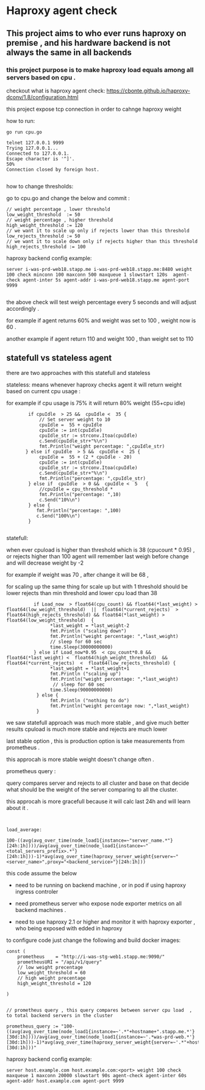 # Haproxy agent check 

## This project aims to who ever runs haproxy on premise , and his hardware backend is not always the same in all backends  

### this project purpose is to make haproxy load equals among all servers based on cpu .

checkout what is haproxy agent check: 
https://cbonte.github.io/haproxy-dconv/1.8/configuration.html


this project expose tcp connection  in order to cahnge haproxy weight


how to run: 
```
go run cpu.go

telnet 127.0.0.1 9999
Trying 127.0.0.1...
Connected to 127.0.0.1.
Escape character is '^]'.
50%
Connection closed by foreign host.


```

how to change thresholds:

go to cpu.go and change the below and commit  :

````
// weight percentage , lower threshold 
low_weight_threshold  := 50
// weight percentage , higher threshold 
high_weight_threshold := 120
// we want it to scale up only if rejects lower than this threshold
low_rejects_threshold := 50
// we want it to scale down only if rejects higher than this threshold
high_rejects_threshold := 100
````





haproxy backend config example:

````
server i-was-prd-web18.stapp.me i-was-prd-web18.stapp.me:8480 weight 100 check minconn 100 maxconn 500 maxqueue 1 slowstart 120s  agent-check agent-inter 5s agent-addr i-was-prd-web18.stapp.me agent-port 9999


```` 

the above check will test weigh percentage every 5 seconds and will adjust accordingly . 

for example if agent returns 60% and weight  was set to 100  , weight now is 60 .

another example if agent return 110 and weight 100 , than weight set to 110 

## statefull vs stateless agent


there are two approaches with this statefull and stateless 

stateless: 
means whenever haproxy checks agent it will return weight based on current cpu usage :

for example if cpu usage is 75% it will return 80% weight (55+cpu idle)

````
        if cpuIdle  > 25 &&  cpuIdle <  35 {
            // Set server weight to 10
            cpuIdle =  55 + cpuIdle
            cpuIdle := int(cpuIdle)
            cpuIdle_str := strconv.Itoa(cpuIdle)
            c.Send(cpuIdle_str+"%\n")
            fmt.Println("weight percentage: ",cpuIdle_str)
       } else if cpuIdle  > 5 &&  cpuIdle <  25 {
            cpuIdle =  55 + (2 * cpuIdle - 20)
            cpuIdle := int(cpuIdle)
            cpuIdle_str := strconv.Itoa(cpuIdle)
            c.Send(cpuIdle_str+"%\n")
            fmt.Println("percentage: ",cpuIdle_str)
        } else if  cpuIdle  > 0 &&  cpuIdle <  5   {
            //cpuIdle = cpu_threshold *
            fmt.Println("percentage: ",10)
            c.Send("10%\n")
        } else {
           fmt.Println("percentage: ",100)
           c.Send("100%\n")
        }


````

statefull:

when ever cpuload is higher than threshold which is 38 (cpucount * 0.95) , or rejects higher than 100 agent will remember last weigh before change and will decrease weight by -2

for example if weight was 70 , after change it will be 68 ,  

for scaling up the same thing for scale up   but with 1 threshold should be lower rejects than min threshold and lower cpu load than 38 
````
          if Load_now  > float64(cpu_count) && float64(*last_weight) >  float64(low_weight_threshold)  ||  float64(*current_rejects)  >  float64(high_rejects_threshold) && float64(*last_weight) > float64(low_weight_threshold)  {
                *last_weight = *last_weight-2
                fmt.Println ("scaling down")
                fmt.Println("weight percentage: ",*last_weight)
                // sleep for 60 sec
                time.Sleep(30000000000)
          } else if Load_now*0.95  < cpu_count*0.8 &&  float64(*last_weight) <  float64(high_weight_threshold)  &&  float64(*current_rejects)  <  float64(low_rejects_threshold) {
                *last_weight = *last_weight+1
                fmt.Println ("scaling up")
                fmt.Println("weight percentage: ",*last_weight)
                 // sleep for 60 sec
                time.Sleep(90000000000)
           } else {
                fmt.Println ("nothing to do")
                fmt.Println("weight percentage now: ",*last_weight)
           }

````

we saw statefull approach was much more stable , and give much better results cpuload is much more stable and rejects are much lower 


last stable option  , this is production option is take measurements from prometheus . 

this approcah is more stable weight doesn't change often .

prometheus query :

query compares server and rejects to all cluster and base on that decide what should be the weight of the server comparing to all the cluster.

this  approcah is more gracefull because it will calc last 24h and will learn about it .

```


load_average:

100-((avg(avg_over_time(node_load1{instance=~"server_name.*"}[24h:1h])))/avg(avg_over_time(node_load1{instance=~"<total_servers_prefix>.*"}[24h:1h]))-1)*avg(avg_over_time(haproxy_server_weight{server=~"<server_name>",proxy="<backend_service>"}[24h:1h]))

```
this code assume the below 

 
* need to be running on backend machine , or in pod if using haproxy ingress controler 

* need prometheus server who expose node exporter metrics on all backend machines .

* need to use haproxy 2.1 or higher and monitor it with haproxy exporter , who being exposed with edded in haproxy  

to configure code just change the following  and build docker images:

```
const (
	prometheus    = "http://i-was-stg-web1.stapp.me:9090/"
	prometheusURI = "/api/v1/query"
    // low weight precentage
	low_weight_threshold = 60
    // high weight precentage
	high_weight_threshold = 120

)


// prometheus query , this query compares between server cpu load  , to total backend servers in the cluster  

prometheus_query := "100-((avg(avg_over_time(node_load1{instance=~'.*"+hostname+".stapp.me.*'}[30d:1h])))/avg(avg_over_time(node_load1{instance=~'.*was-prd-web.*'}[30d:1h]))-1)*avg(avg_over_time(haproxy_server_weight{server=~'.*"+hostname+".stapp.me',proxy='rtb'}[30d:1h]))"

```

haproxy backend config example:

```
server host.example.com host.example.com:<port> weight 100 check maxqueue 1 maxconn 20000 slowstart 90s agent-check agent-inter 60s agent-addr host.example.com agent-port 9999


```